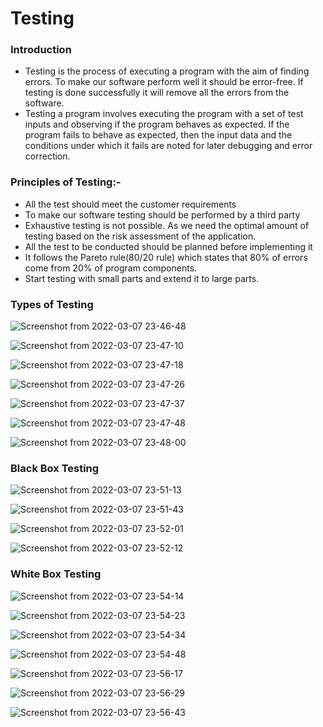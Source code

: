 # Testing

### Introduction
* Testing is the process of executing a program with the aim of finding errors. To make our software perform well it should be error-free. If testing is done successfully it will remove all the errors from the software. 
* Testing a program involves executing the program with a set of test inputs and observing if the program behaves as expected. If the program fails to behave as expected, then the input data and the conditions under which it fails are noted for later debugging and error correction.


### Principles of Testing:-
* All the test should meet the customer requirements 
* To make our software testing should be performed by a third party 
* Exhaustive testing is not possible. As we need the optimal amount of testing based on the risk assessment of the application. 
* All the test to be conducted should be planned before implementing it 
* It follows the Pareto rule(80/20 rule) which states that 80% of errors come from 20% of program components. 
* Start testing with small parts and extend it to large parts. 

### Types of Testing

![Screenshot from 2022-03-07 23-46-48](https://user-images.githubusercontent.com/42698268/157093973-f1c8f0e4-aa6a-4f29-a75f-7b068c0fcd2c.png)

![Screenshot from 2022-03-07 23-47-10](https://user-images.githubusercontent.com/42698268/157093991-7c838e83-16c2-41e1-8e12-b16cae88779b.png)

![Screenshot from 2022-03-07 23-47-18](https://user-images.githubusercontent.com/42698268/157094008-f26fd238-47aa-4136-ac04-17a156ce83ba.png)

![Screenshot from 2022-03-07 23-47-26](https://user-images.githubusercontent.com/42698268/157094016-36ed31d9-8486-4059-bb60-63405d8c13f3.png)

![Screenshot from 2022-03-07 23-47-37](https://user-images.githubusercontent.com/42698268/157094042-e1e4e570-7d7a-4930-a125-c8626fee43ac.png)

![Screenshot from 2022-03-07 23-47-48](https://user-images.githubusercontent.com/42698268/157094052-9b0e25f2-0440-47cc-968e-15ca5d8b29b5.png)

![Screenshot from 2022-03-07 23-48-00](https://user-images.githubusercontent.com/42698268/157094057-c97b5567-f0df-4ad7-baef-8dd5069a8aec.png)

### Black Box Testing


![Screenshot from 2022-03-07 23-51-13](https://user-images.githubusercontent.com/42698268/157094586-d3619119-1f0c-47e2-a7b7-85e7763cb25f.png)


![Screenshot from 2022-03-07 23-51-43](https://user-images.githubusercontent.com/42698268/157094592-7580ed7d-4c7c-4fdc-8d22-a44b4e67921a.png)


![Screenshot from 2022-03-07 23-52-01](https://user-images.githubusercontent.com/42698268/157094606-c3fa21bf-7941-4366-908b-3fac7bf4986c.png)

![Screenshot from 2022-03-07 23-52-12](https://user-images.githubusercontent.com/42698268/157094620-d65bda2d-5d56-4fcf-91ab-d1955cee974c.png)

### White Box Testing
![Screenshot from 2022-03-07 23-54-14](https://user-images.githubusercontent.com/42698268/157094936-0defabcd-5a9d-4f6e-a36c-4438f16f41dd.png)

![Screenshot from 2022-03-07 23-54-23](https://user-images.githubusercontent.com/42698268/157094939-e6b2a9b2-6d89-4aef-8157-bfa5a2213092.png)

![Screenshot from 2022-03-07 23-54-34](https://user-images.githubusercontent.com/42698268/157094943-017bd5d0-92f2-44f5-98c3-91d9733da476.png)

![Screenshot from 2022-03-07 23-54-48](https://user-images.githubusercontent.com/42698268/157094977-fb6ed6d9-1e07-48ab-ad3b-fa15ce14e150.png)


![Screenshot from 2022-03-07 23-56-17](https://user-images.githubusercontent.com/42698268/157095183-d8ecaa2b-e6d5-491d-9cbb-c5922dc7ddf7.png)


![Screenshot from 2022-03-07 23-56-29](https://user-images.githubusercontent.com/42698268/157095193-9300b86c-22a0-4761-9464-280ea9995d33.png)


![Screenshot from 2022-03-07 23-56-43](https://user-images.githubusercontent.com/42698268/157095207-5680d1cf-9df4-4ff7-9aef-b0a04958b2a2.png)













